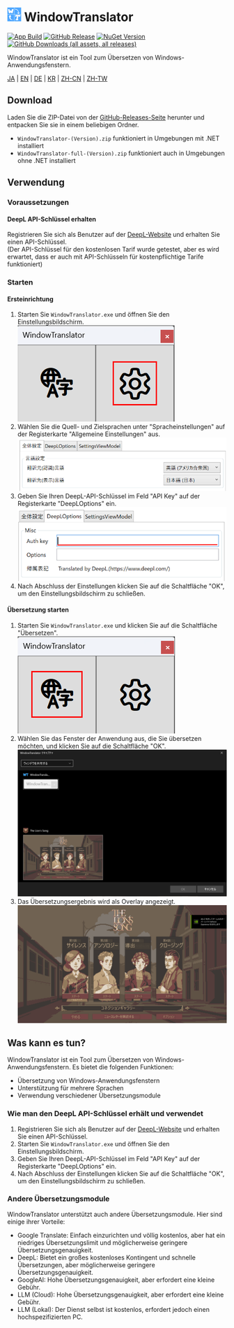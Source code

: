 # <img src="images/wt.png" width="32" > WindowTranslator

[![App Build](https://github.com/Freeesia/WindowTranslator/actions/workflows/dotnet-desktop.yml/badge.svg)](https://github.com/Freeesia/WindowTranslator/actions/workflows/dotnet-desktop.yml)
[![GitHub Release](https://img.shields.io/github/v/release/Freeesia/WindowTranslator)](https://github.com/Freeesia/WindowTranslator/releases/latest)
[![NuGet Version](https://img.shields.io/nuget/v/WindowTranslator.Abstractions)](https://www.nuget.org/packages/WindowTranslator.Abstractions)
[![GitHub Downloads (all assets, all releases)](https://img.shields.io/github/downloads/Freeesia/WindowTranslator/total)](https://github.com/Freeesia/WindowTranslator/releases/latest)

WindowTranslator ist ein Tool zum Übersetzen von Windows-Anwendungsfenstern.

[JA](README.md) | [EN](./README.en.md) | [DE](./README.de.md) | [KR](./README.kr.md) | [ZH-CN](./README.zh-cn.md) | [ZH-TW](./README.zh-tw.md)

## Download

Laden Sie die ZIP-Datei von der [GitHub-Releases-Seite](https://github.com/Freeesia/WindowTranslator/releases/latest) herunter und entpacken Sie sie in einem beliebigen Ordner.

* `WindowTranslator-(Version).zip` funktioniert in Umgebungen mit .NET installiert
* `WindowTranslator-full-(Version).zip` funktioniert auch in Umgebungen ohne .NET installiert

## Verwendung

### Voraussetzungen

#### DeepL API-Schlüssel erhalten

Registrieren Sie sich als Benutzer auf der [DeepL-Website](https://www.deepl.com/pro-api) und erhalten Sie einen API-Schlüssel.   
(Der API-Schlüssel für den kostenlosen Tarif wurde getestet, aber es wird erwartet, dass er auch mit API-Schlüsseln für kostenpflichtige Tarife funktioniert)

### Starten

#### Ersteinrichtung

1. Starten Sie `WindowTranslator.exe` und öffnen Sie den Einstellungsbildschirm.  
  ![Einstellungen](images/settings.png)
2. Wählen Sie die Quell- und Zielsprachen unter "Spracheinstellungen" auf der Registerkarte "Allgemeine Einstellungen" aus.   
  ![Spracheinstellungen](images/language.png)
3. Geben Sie Ihren DeepL-API-Schlüssel im Feld "API Key" auf der Registerkarte "DeepLOptions" ein.  
  ![DeepL-Einstellungen](images/deepl.png)
4. Nach Abschluss der Einstellungen klicken Sie auf die Schaltfläche "OK", um den Einstellungsbildschirm zu schließen.

#### Übersetzung starten

1. Starten Sie `WindowTranslator.exe` und klicken Sie auf die Schaltfläche "Übersetzen".  
  ![Übersetzen Schaltfläche](images/translate.png)
2. Wählen Sie das Fenster der Anwendung aus, die Sie übersetzen möchten, und klicken Sie auf die Schaltfläche "OK".   
  ![Fensterauswahl](images/select.png)
3. Das Übersetzungsergebnis wird als Overlay angezeigt.   
  ![Übersetzungsergebnis](images/result.png)

## Was kann es tun?

WindowTranslator ist ein Tool zum Übersetzen von Windows-Anwendungsfenstern. Es bietet die folgenden Funktionen:

- Übersetzung von Windows-Anwendungsfenstern
- Unterstützung für mehrere Sprachen
- Verwendung verschiedener Übersetzungsmodule

### Wie man den DeepL API-Schlüssel erhält und verwendet

1. Registrieren Sie sich als Benutzer auf der [DeepL-Website](https://www.deepl.com/pro-api) und erhalten Sie einen API-Schlüssel.
2. Starten Sie `WindowTranslator.exe` und öffnen Sie den Einstellungsbildschirm.
3. Geben Sie Ihren DeepL-API-Schlüssel im Feld "API Key" auf der Registerkarte "DeepLOptions" ein.
4. Nach Abschluss der Einstellungen klicken Sie auf die Schaltfläche "OK", um den Einstellungsbildschirm zu schließen.

### Andere Übersetzungsmodule

WindowTranslator unterstützt auch andere Übersetzungsmodule. Hier sind einige ihrer Vorteile:

- Google Translate: Einfach einzurichten und völlig kostenlos, aber hat ein niedriges Übersetzungslimit und möglicherweise geringere Übersetzungsgenauigkeit.
- DeepL: Bietet ein großes kostenloses Kontingent und schnelle Übersetzungen, aber möglicherweise geringere Übersetzungsgenauigkeit.
- GoogleAI: Hohe Übersetzungsgenauigkeit, aber erfordert eine kleine Gebühr.
- LLM (Cloud): Hohe Übersetzungsgenauigkeit, aber erfordert eine kleine Gebühr.
- LLM (Lokal): Der Dienst selbst ist kostenlos, erfordert jedoch einen hochspezifizierten PC.
